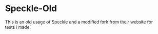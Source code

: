# Speckle-Old
 This is an old usage of Speckle and a modified fork from their website for tests i made.
